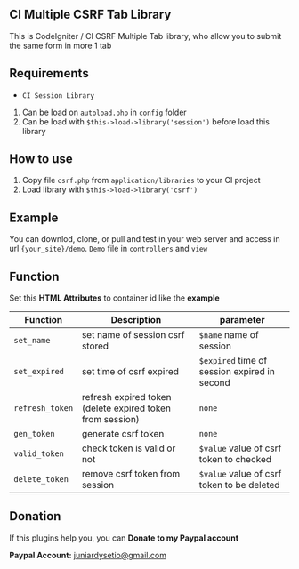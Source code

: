 ## CI Multiple CSRF Tab Library

This is CodeIgniter / CI CSRF Multiple Tab library, who allow you to submit the same form in more 1 tab

## Requirements

- `CI Session Library`
1. Can be load on `autoload.php` in `config` folder
2. Can be load with `$this->load->library('session')` before load this library

## How to use

1. Copy file `csrf.php` from `application/libraries` to your CI project
2. Load library with `$this->load->library('csrf')`

## Example

You can downlod, clone, or pull and test in your web server and access in url `{your_site}/demo`. `Demo` file in `controllers` and `view`

## Function

Set this **HTML Attributes** to container id like the **example** 

| Function  | Description | parameter |
| ------------- | ------------- | ------------- |
| `set_name`  | set name of session csrf stored | `$name` name of session  |
| `set_expired`  | set time of csrf expired  | `$expired` time of session expired in second  |
| `refresh_token`  | refresh expired token (delete expired token from session)  | `none`  |
| `gen_token` | generate csrf token | `none` |
| `valid_token` | check token is valid or not | `$value` value of csrf token to checked |
| `delete_token` | remove csrf token from session | `$value` value of csrf token to be deleted |

## Donation

If this plugins help you, you can **Donate to my Paypal account**

**Paypal Account:** juniardysetio@gmail.com